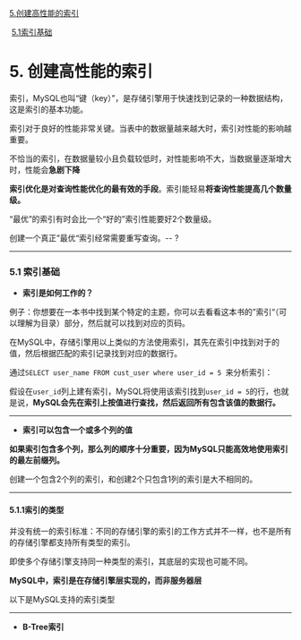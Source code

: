 [5.创建高性能的索引](#5-创建高性能的索引)

​	[5.1索引基础](#51-索引基础)







# 5. 创建高性能的索引

索引，MySQL也叫“键（key）”，是存储引擎用于快速找到记录的一种数据结构，这是索引的基本功能。

索引对于良好的性能非常关键。当表中的数据量越来越大时，索引对性能的影响越重要。

不恰当的索引，在数据量较小且负载较低时，对性能影响不大，当数据量逐渐增大时，性能会**急剧下降**

**索引优化是对查询性能优化的最有效的手段**。索引能轻易**将查询性能提高几个数量级。**

“最优”的索引有时会比一个“好的”索引性能要好2个数量级。

创建一个真正”最优“索引经常需要重写查询。-- ?

---

### 5.1 索引基础

* **索引是如何工作的？**

例子：你想要在一本书中找到某个特定的主题，你可以去看看这本书的”索引“（可以理解为目录）部分，然后就可以找到对应的页码。

在MySQL中，存储引擎用以上类似的方法使用索引，其先在索引中找到对于的值，然后根据匹配的索引记录找到对应的数据行。

通过`SELECT user_name FROM cust_user where user_id = 5 `来分析索引：

假设在`user_id`列上建有索引，MySQL将使用该索引找到`user_id = 5`的行，也就是说，**MySQL会先在索引上按值进行查找，然后返回所有包含该值的数据行。**

---

* **索引可以包含一个或多个列的值**

**如果索引包含多个列，那么列的顺序十分重要，**因为**MySQL只能高效地使用索引的最左前缀列。**

创建一个包含2个列的索引，和创建2个只包含1列的索引是大不相同的。

---

#### 5.1.1索引的类型

并没有统一的索引标准：不同的存储引擎的索引的工作方式并不一样，也不是所有的存储引擎都支持所有类型的索引。

即使多个存储引擎支持同一种类型的索引，其底层的实现也可能不同。

**MySQL中，索引是在存储引擎层实现的，而非服务器层**

以下是MySQL支持的索引类型

---

* **B-Tree索引**




